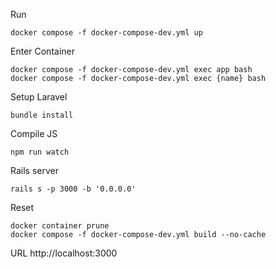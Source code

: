 Run
```
docker compose -f docker-compose-dev.yml up
```

Enter Container
```
docker compose -f docker-compose-dev.yml exec app bash
docker compose -f docker-compose-dev.yml exec {name} bash
```

Setup Laravel
```
bundle install
```

Compile JS
```
npm run watch
```

Rails server
```
rails s -p 3000 -b '0.0.0.0'
```

Reset
```
docker container prune
docker compose -f docker-compose-dev.yml build --no-cache
```

URL
http://localhost:3000
